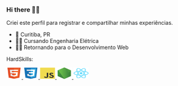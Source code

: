 ### Hi there 🤘🏼

Criei este perfil para registrar e compartilhar minhas experiências.

- 📍 Curitiba, PR
- 👨‍🎓 Cursando Engenharia Elétrica 
- 👨‍💻 Retornando para o Desenvolvimento Web 

HardSkills:

<a href="#">
<img aling="center" alt="HTML" height="30" width="40" src ="https://raw.githubusercontent.com/devicons/devicon/master/icons/html5/html5-original.svg"
style="max-widht:100%;">

<a href="#">
<img aling="center" alt="CSS" height="30" width="40" src ="https://raw.githubusercontent.com/devicons/devicon/master/icons/css3/css3-original.svg"
style="max-widht:100%;">

<a href="#">
<img aling="center" alt="JS" height="30" width="40" src ="https://raw.githubusercontent.com/devicons/devicon/master/icons/javascript/javascript-original.svg"
style="max-widht:100%;"> 

<a href="#">
<img aling="center" alt="Mysql" height="30" width="40" src ="https://raw.githubusercontent.com/devicons/devicon/master/icons/nodejs/nodejs-original.svg"
style="max-widht:100%;">   

<a href="#">
<img aling="center" alt="Mysql" height="30" width="40" src ="https://raw.githubusercontent.com/devicons/devicon/master/icons/react/react-original.svg"
style="max-widht:100%;">   
